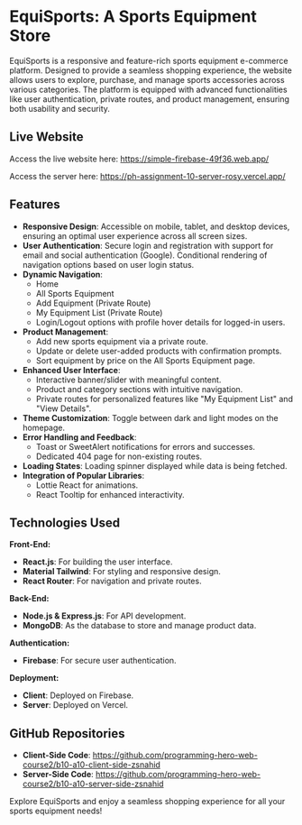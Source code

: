 # EquiSports: A Sports Equipment Store

EquiSports is a responsive and feature-rich sports equipment e-commerce platform. Designed to provide a seamless shopping experience, the website allows users to explore, purchase, and manage sports accessories across various categories. The platform is equipped with advanced functionalities like user authentication, private routes, and product management, ensuring both usability and security.

## Live Website

Access the live website here: https://simple-firebase-49f36.web.app/ 

Access the server here: https://ph-assignment-10-server-rosy.vercel.app/

## Features

- **Responsive Design**: Accessible on mobile, tablet, and desktop devices, ensuring an optimal user experience across all screen sizes.
- **User Authentication**: Secure login and registration with support for email and social authentication (Google). Conditional rendering of navigation options based on user login status.
- **Dynamic Navigation**:
  - Home
  - All Sports Equipment
  - Add Equipment (Private Route)
  - My Equipment List (Private Route)
  - Login/Logout options with profile hover details for logged-in users.
- **Product Management**:
  - Add new sports equipment via a private route.
  - Update or delete user-added products with confirmation prompts.
  - Sort equipment by price on the All Sports Equipment page.
- **Enhanced User Interface**:
  - Interactive banner/slider with meaningful content.
  - Product and category sections with intuitive navigation.
  - Private routes for personalized features like "My Equipment List" and "View Details".
- **Theme Customization**: Toggle between dark and light modes on the homepage.
- **Error Handling and Feedback**:
  - Toast or SweetAlert notifications for errors and successes.
  - Dedicated 404 page for non-existing routes.
- **Loading States**: Loading spinner displayed while data is being fetched.
- **Integration of Popular Libraries**:
  - Lottie React for animations.
  - React Tooltip for enhanced interactivity.

## Technologies Used

**Front-End:**

- **React.js**: For building the user interface.
- **Material Tailwind**: For styling and responsive design.
- **React Router**: For navigation and private routes.

**Back-End:**

- **Node.js & Express.js**: For API development.
- **MongoDB**: As the database to store and manage product data.

**Authentication:**

- **Firebase**: For secure user authentication.

**Deployment:**

- **Client**: Deployed on Firebase.
- **Server**: Deployed on Vercel.

## GitHub Repositories

- **Client-Side Code**: https://github.com/programming-hero-web-course2/b10-a10-client-side-zsnahid
- **Server-Side Code**: https://github.com/programming-hero-web-course2/b10-a10-server-side-zsnahid

Explore EquiSports and enjoy a seamless shopping experience for all your sports equipment needs!
